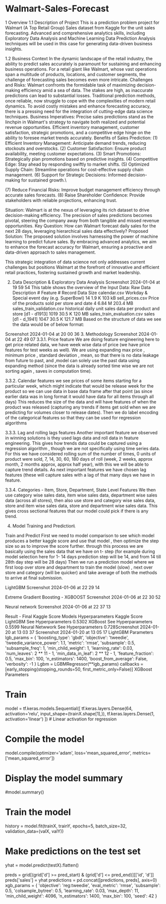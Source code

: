 # Walmart-Sales-Forecast

1 Overview
1.1 Description of Project
This is a prediction problem project for Walmart (A Top Retail Group) Sales dataset from Kaggle for the unit sales forecasting. Advanced and comprehensive analytics skills, including Exploratory Data Analysis and Machine Learning Data Prediction Analysis techniques will be used in this case for generating data-driven business insights.

1.2 Business Context
In the dynamic landscape of the retail industry, the ability to predict sales accurately is paramount for sustaining and enhancing business operations. For a retail giant like Walmart, whose vast operations span a multitude of products, locations, and customer segments, the challenge of forecasting sales becomes even more intricate. Challenges and Risks: Walmart confronts the formidable task of maximizing decision-making efficiency amid a sea of data. The stakes are high, as inaccurate predictions can lead to substantial losses. Traditional prediction methods, once reliable, now struggle to cope with the complexities of modern retail dynamics. To avoid costly mistakes and enhance forecasting accuracy, there is a pressing need for the integration of cutting-edge data science techniques. Business Imperatives: Precise sales predictions stand as the linchpin in Walmart's strategy to navigate both realized and potential revenue opportunities. Efficient inventory management, customer satisfaction, strategic promotions, and a competitive edge hinge on the ability to foresee market trends accurately. Benefits of Sales Prediction:
(1) Efficient Inventory Management: Anticipate demand trends, reducing stockouts and overstocks.
(2) Customer Satisfaction: Ensure product availability, meeting customer expectations.
(3) Smart Promotions: Strategically plan promotions based on predictive insights.
(4) Competitive Edge: Stay ahead by responding swiftly to market shifts.
(5) Optimized Supply Chain: Streamline operations for cost-effective supply chain management.
(6) Support for Strategic Decisions: Informed decision-making for sustained growth.\

(7) Reduce Financial Risks: Improve budget management efficiency through accurate sales forecasts.
(8) Raise Shareholder Confidence: Provide stakeholders with reliable projections, enhancing trust.

Situation: Walmart is at the nexus of leveraging its rich dataset to drive decision-making efficiency. The precision of sales predictions becomes pivotal, steering the company away from both tangible and missed revenue opportunities. Key Question: How can Walmart forecast daily sales for the next 28 days, leveraging hierarchical sales data effectively? Proposed Solution: The proposed solution involves harnessing the power of machine learning to predict future sales. By embracing advanced analytics, we aim to enhance the forecast accuracy for Walmart, ensuring a proactive and data-driven approach to sales management.

This strategic integration of data science not only addresses current challenges but positions Walmart at the forefront of innovative and efficient retail practices, fostering sustained growth and market leadership.

2. Data Description & Exploratory Data Analysis
Screenshot 2024-01-04 at 19 59 54
This table shows the overview of the Input Data: Raw Data Description # Feature # Record Data Size calendar.csv Workday & Special event day (e.g. SuperBowl) 14 1.9 K 103 kB sell_prices.csv Price of the products sold per store and date 4 6.84 M 203.4 MB sales_train_validation.csv historical daily unit sales data per product and store [d1 - d1913] 1019 30.5 K 120 MB sales_train_evaluation.csv sales [d1 - d_1941] 1047 30.5 K 121.7 MB Based on the structure of data we see the data would be of below format:

Screenshot 2024-01-04 at 20 00 36
3. Methodology
Screenshot 2024-01-04 at 22 49 07
3.3.1. Price feature
We are doing feature engineering here to get price related data, we have week wise data of price (we have price features for test weeks as well). We are using expanding max price , minimum price , standard deviation , mean, so that there is no data leakage from future to past, and ,model can solely use the past data using expanding method (since the data is already sorted time wise we are not sorting again , saves in computation time).

3.3.2. Calendar features
we see prices of some items starting for a particular week, which might indicate that would be release week for the product so we can use data in base data frame after that point (as since earlier data was in long format it would have data for all items through all days) This reduces the size of the data and will have features of when the product was released (capturing any trends if items get sold when we are predicting for volumes closer to release dates). Then we do label encoding of the categorical features so that they can be used for regression algorithms

3.3.3. Lag and rolling lags features
Another important feature we observed in winning solutions is they used lags data and roll data in feature engineering. This gives how trends data could be captured using a regression algorithm , though we are not specifically using time series data. For this we have considered rolling sum of the number of times, 0 units of product were sold, 7, 14, 30, 60, 180 days of roll (week, 2 weeks, approx month, 2 months approx, approx half year), with this we will be able to capture trend details. As next important features we have chosen lag features (these will capture sales with a lag of that many days we have in feature.

3.3.4. Categories - Item, Store, Department, State Level Features
We then use category wise sales data, item wise sales data, department wise sales data (across all stores), then also use store and category wise sales data, store and item wise sales data, store and department wise sales data. This gives cross sectional features that our model could pick if there is any trend.

4. Model Training and Prediction\

Train and Predict
First we need to model comparison to see which model produces a better kaggle score and use that model , then optimize the step size so as to improve the score further. through this process we are basically using the sales data that we have on t- step (for example during model selection here for 1- 14 days prediction step will be 14, and from 14 till 28th day step will be 28 days) Then we run a prediction model where we first loop over store and department to train the model (slow) , next over store and category (will be quicker) and take average of both the methods to arrive at final submission.

LightGBM
Screenshot 2024-01-06 at 22 29 14

Extreme Gradient Boosting - XGBOOST
Screenshot 2024-01-06 at 22 30 52

Neural network
Screenshot 2024-01-06 at 22 37 13

Result - Final Kaggle Score
Models	Hyperparameters	Kaggle Score
LightGBM	See Hyperparameters	0.5302
XGBoost	See Hyperparameters	0.5599
Neural Netwwork	See Hyperparameters	0.728Screenshot 2024-01-20 at 13 03 37 Screenshot 2024-01-20 at 13 05 17
LightGBM Parameters
lgb_params = {
    'boosting_type': 'gbdt',
    'objective': 'tweedie',
    'tweedie_variance_power': 1.1,
    'metric': 'rmse',
    'subsample': 0.5,
    'subsample_freq': 1,
    'min_child_weight': 1,
    'learning_rate': 0.03,
    'num_leaves': 2 ** 11 - 1,
    'min_data_in_leaf': 2 ** 12 - 1,
    'feature_fraction': 0.5,
    'max_bin': 100,
    'n_estimators': 1400,
    'boost_from_average': False,
    'verbosity': -1
}
Lgbm = LGBMRegressor(**lgb_params)
callbacks = [early_stopping(stopping_rounds=50, first_metric_only=False)]
XGBoost Parameters
 # Train

model = tf.keras.models.Sequential([
tf.keras.layers.Dense(64, activation='relu', input_shape=(trainX.shape[1],)),
tf.keras.layers.Dense(1, activation='linear') ]) # Linear activation for regression
                                          

# Compile the model
model.compile(optimizer='adam', loss='mean_squared_error', metrics=['mean_squared_error'])

# Display the model summary
#model.summary()
# Train the model
history = model.fit(trainX, trainY, epochs=5, batch_size=32, validation_data=(valX, valY))

# Make predictions on the test set
yhat = model.predict(testX).flatten()

preds = grid[(grid['d'] >= pred_start) & (grid['d'] <= pred_end)][['id', 'd']]
preds['sales'] = yhat
predictions = pd.concat([predictions, preds], axis=0)
xgb_params = { 'objective': 'reg:tweedie',
'eval_metric': 'rmse', 'subsample': 0.5, 'colsample_bytree': 0.5, 'learning_rate': 0.03, 'max_depth': 11,
'min_child_weight': 4096,
'n_estimators': 1400, 'max_bin': 100, 'seed': 42 }
